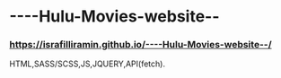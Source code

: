 # ----Hulu-Movies-website--
### https://israfilliramin.github.io/----Hulu-Movies-website--/
HTML,SASS/SCSS,JS,JQUERY,API(fetch). 

